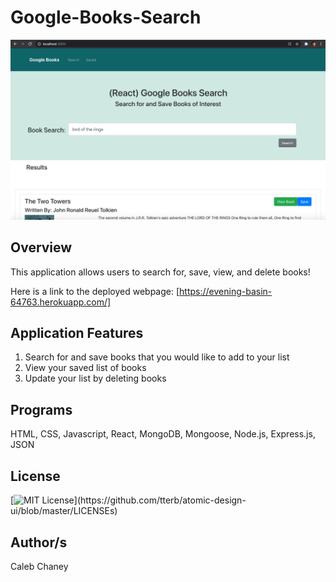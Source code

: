 # Google-Books-Search
![](https://github.com/Cachamoe/Google-Books-Search/blob/main/client/public/Screen%20Shot%202021-01-07%20at%209.57.02%20AM.png)
## Overview
This application allows users to search for, save, view, and delete books!

Here is a link to the deployed webpage: [https://evening-basin-64763.herokuapp.com/]

## Application Features
1) Search for and save books that you would like to add to your list
2) View your saved list of books
3) Update your list by deleting books


## Programs
HTML, CSS, Javascript, React, MongoDB, Mongoose, Node.js, Express.js, JSON

## License 
[![MIT License](https://img.shields.io/apm/l/atomic-design-ui.svg?)](https://github.com/tterb/atomic-design-ui/blob/master/LICENSEs)

## Author/s
Caleb Chaney